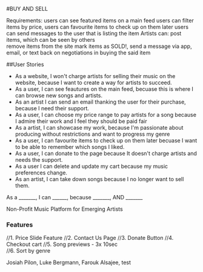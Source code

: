 #BUY AND SELL

Requirements:
users can see featured items on a main feed
users can filter items by price,
users can favourite items to check up on them later
users can send messages to the user that is listing the item
Artists can:
post items, which can be seen by others   
remove items from the site
mark items as SOLD!,
send a message via app, email, or text back on negotiations in buying the said item

##User Stories

* As a website, I won't charge artists for selling their music on the website, because I want to create a way for artists to succeed. 
* As a user, I can see feautures on the main feed, becuase this is where I can browse new songs and artists.
* As an artist I can send an email thanking the user for their purchase, because I need their support. 
* As a user, I can choose my price range to pay artists for a song because I admire their work and I feel they should be paid fair
* As a artist, I can showcase my work, because I'm passionate about producing without restrictions and want to progress my genre
* As a user, I can favourite items to check up on them later becuase I want to be able to remember which songs I liked. 
* As a user, I can donate to the page because It doesn't charge artists and needs the support. 
* As a user I can delete and update my cart because my music preferences change.
* As an artist, I can take down songs because I no longer want to sell them.



As a _______, I can ______, because _______, AND _______


Non-Profit Music Platform for Emerging Artists

### Features 
//1. Price Slide Feature
//2. Contact Us Page 
//3. Donate Button
//4. Checkout cart
//5. Song previews - 3x 10sec  
//6. Sort by genre

Josiah Pilon, 
Luke Bergmann, 
Farouk Alsajee,
test

